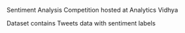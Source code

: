 Sentiment Analysis Competition hosted at Analytics Vidhya

Dataset contains Tweets data with sentiment labels